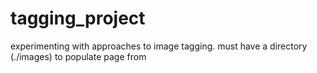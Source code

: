 # tagging_project
experimenting with approaches to image tagging. must have a directory (./images) to populate page from
